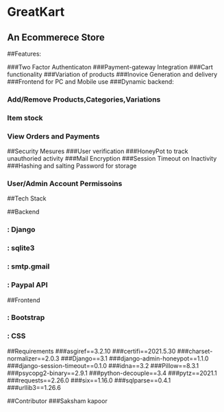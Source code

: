 # GreatKart
## An Ecommerece Store


##Features:

###Two Factor Authenticaton
###Payment-gateway Integration
###Cart functionality
###Variation of products
###Inovice Generation and delivery
###Frontend for PC and Mobile use
###Dynamic backend:
###                Add/Remove Products,Categories,Variations
###                Item stock
###                View Orders and Payments
	

##Security Mesures
###User verification
###HoneyPot to track unauthoried activity
###Mail Encryption
###Session Timeout on Inactivity
###Hashing and salting Password for storage
### User/Admin Account Permissoins


##Tech Stack

##Backend
###	   : Django
###	   : sqlite3
###	   : smtp.gmail
###	   : Paypal API

##Frontend 
###	   : Bootstrap
###	   : CSS


##Requirements
###asgiref==3.2.10
###certifi==2021.5.30
###charset-normalizer==2.0.3
###Django==3.1
###django-admin-honeypot==1.1.0
###django-session-timeout==0.1.0
###idna==3.2
###Pillow==8.3.1
###psycopg2-binary==2.9.1
###python-decouple==3.4
###pytz==2021.1
###requests==2.26.0
###six==1.16.0
###sqlparse==0.4.1
###urllib3==1.26.6

##Contributor
###Saksham kapoor
	 







